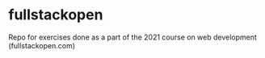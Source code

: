 # fullstackopen
Repo for exercises done as a part of the 2021 course on web development (fullstackopen.com)
